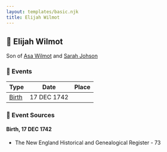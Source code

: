 ```yaml
---
layout: templates/basic.njk
title: Elijah Wilmot
---
```

## 🔵 Elijah Wilmot

Son of [Asa Wilmot](/people/1/15735504) and [Sarah Johson](/people/4/48968878)

### 📆 Events

Type | Date | Place
------ | ------ | ------
[Birth](#event-f0bcbca6-f871-434c-8fb7-d678720309c0) | 17 DEC 1742 |

### 📰 Event Sources

#### <a id="event-f0bcbca6-f871-434c-8fb7-d678720309c0"></a> Birth, 17 DEC 1742
* The New England Historical and Genealogical Register  - 73